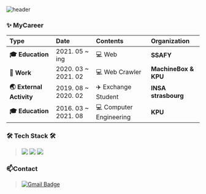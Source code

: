 ![header](https://capsule-render.vercel.app/api?type=Waving&color=auto&height=200&section=header&text=Hi!%20I'm%20Ayeong&fontSize=55&fontAlignY=45&fontAlign=75&animation=twinkling&fontColor )

### ✨ MyCareer


| **Type** | **Date** | **Contents** | **Organization** |
|:--------|:--------|:--------|:--------|
| **:mortar_board: Education** | 2021. 05  ~  ing | :computer: Web | **SSAFY** |
| **🏢 Work** | 2020. 03 ~ 2021. 02 | :computer: Web Crawler | **MachineBox & KPU** |
| **🌏 External Activity** | 2019. 08 ~ 2020. 02 | :airplane: Exchange Student | **INSA strasbourg** |
| **:mortar_board: Education** | 2016. 03  ~  2021. 08 | :computer: Computer Engineering | **KPU** |

### 🛠 Tech Stack 🛠

><img src="https://img.shields.io/badge/Python-3766AB?style=flat-square&logo=Python&logoColor=white"/></a>
<img src="https://img.shields.io/badge/Selenium-43B02A?style=flat-square&logo=Selenium&logoColor=white"/></a>
<img src="https://img.shields.io/badge/Java-007396?style=flat-square&logo=Java&logoColor=white"/></a>



<!-- ##
 [![Anurag's github stats](https://github-readme-stats.vercel.app/api?username=dgh03207)](https://github.com/anuraghazra/github-readme-stats)
 -->
### 📫Contact

> [![Gmail Badge](https://img.shields.io/badge/Gmail-d14836?style=flat-square&logo=Gmail&logoColor=white&link=mailto:snugyun01@gmail.com)](mailto:dgh03207@gmail.com)
<!-- 
</body>


  -->
<!--
**dgh03207/dgh03207** is a ✨ _special_ ✨ repository because its `README.md` (this file) appears on your GitHub profile.

Here are some ideas to get you started:

- 🔭 I’m currently working on ...
- 🌱 I’m currently learning ...
- 👯 I’m looking to collaborate on ...
- 🤔 I’m looking for help with ...
- 💬 Ask me about ...
- 📫 How to reach me: ...
- 😄 Pronouns: ...
- ⚡ Fun fact: ...
-->
